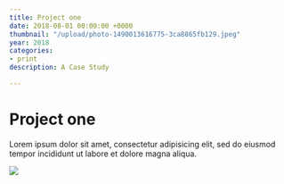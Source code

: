 ```yaml
---
title: Project one
date: 2018-08-01 00:00:00 +0000
thumbnail: "/upload/photo-1490013616775-3ca8865fb129.jpeg"
year: 2018
categories:
- print
description: A Case Study

---
```

# Project one

Lorem ipsum dolor sit amet, consectetur adipisicing elit, sed do eiusmod tempor incididunt ut labore et dolore magna aliqua.

![](/upload/photo-1490013616775-3ca8865fb129.jpeg)